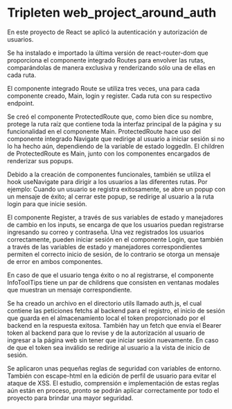 # Tripleten web_project_around_auth

En este proyecto de React se aplicó la autenticación
y autorización de usuarios.

Se ha instalado e importado la última versión de react-router-dom
que proporciona el componente integrado Routes para envolver las rutas,
comparándolas de manera exclusiva y renderizando sólo una de ellas en
cada ruta.

El componente integrado Route se utiliza tres veces, una para cada
componente creado, Main, login y register. Cada ruta con su
respectivo endpoint.

Se creó el componente ProtectedRoute que, como bien dice su nombre,
protege la ruta raíz que contiene toda la interfaz principal de la
página y su funcionalidad en el componente Main. ProtectedRoute hace
uso del componente integrado Navigate que redirige al usuario a
iniciar sesión si no lo ha hecho aún, dependiendo de la variable de
estado loggedIn. El children de ProtectedRoute es Main, junto con
los componentes encargados de renderizar sus popups.

Debido a la creación de componentes funcionales, también se utiliza
el hook useNavigate para dirigir a los usuarios a las diferentes rutas.
Por ejemplo: Cuando un usuario se registra exitosamente, se abre un
popup con un mensaje de éxito; al cerrar este popup, se redirige
al usuario a la ruta login para que inicie sesión.

El componente Register, a través de sus variables de estado y
manejadores de cambio en los inputs, se encarga de que los usuarios
puedan registrarse ingresando su correo y contraseña.
Una vez registrados los usuarios correctamente, pueden iniciar sesión
en el componente Login, que también a través de las variables de
estado y manejadores correspondientes permiten el correcto
inicio de sesión, de lo contrario se otorga un mensaje de error
en ambos componentes.

En caso de que el usuario tenga éxito o no al registrarse, el
componente InfoToolTips tiene un par de childrens que consisten
en ventanas modales que muestran un mensaje correspondiente.

Se ha creado un archivo en el directorio utils llamado auth.js, el
cual contiene las peticiones fetchs al backend para el registro,
el inicio de sesión que guarda en el almacenamiento local el token
proporcionado por el backend en la respuesta exitosa. También hay
un fetch que envía el Bearer token al backend para que lo revise
y de la autorización al usuario de ingresar a la página web sin
tener que iniciar sesión nuevamente. En caso de que el token sea
inválido se redirige al usuario a la vista de inicio de sesión.

Se aplicaron unas pequeñas reglas de seguridad con variables de
entorno. También con escape-html en la edición de perfil de usuario
para evitar el ataque de XSS. El estudio, comprensión e
implementación de estas reglas aún están en proceso, pronto
se podrán aplicar correctamente por todo el proyecto para brindar
una mayor seguridad.
